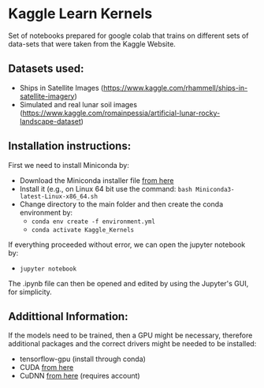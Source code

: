 # Kaggle Learn Kernels
Set of notebooks prepared for google colab that trains on different sets of data-sets that were taken from the Kaggle Website.

## Datasets used:
  * Ships in Satellite Images (https://www.kaggle.com/rhammell/ships-in-satellite-imagery)
  * Simulated and real lunar soil images (https://www.kaggle.com/romainpessia/artificial-lunar-rocky-landscape-dataset)

## Installation instructions:
First we need to install Miniconda by:

* Download the Miniconda installer file [from here](https://docs.conda.io/en/latest/miniconda.html)
* Install it (e.g., on Linux 64 bit use the command: ``` bash Miniconda3-latest-Linux-x86_64.sh ```
* Change directory to the main folder and then create the conda environment by:
  * ``` conda env create -f environment.yml ```
  * ``` conda activate Kaggle_Kernels ```

If everything proceeded without error, we can open the jupyter notebook by:

* ```jupyter notebook ```

The .ipynb file can then be opened and edited by using the Jupyter's GUI, for simplicity.

## Addittional Information:
If the models need to be trained, then a GPU might be necessary, therefore additional packages and the correct drivers might be needed to be installed:
* tensorflow-gpu (install through conda)
* CUDA [from here](https://developer.nvidia.com/cuda-downloads)
* CuDNN [from here](https://developer.nvidia.com/cudnn) (requires account)